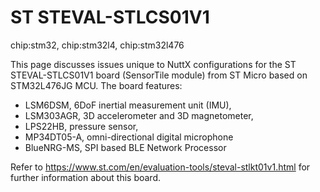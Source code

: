 # ST STEVAL-STLCS01V1

<div class="tags">

chip:stm32, chip:stm32l4, chip:stm32l476

</div>

This page discusses issues unique to NuttX configurations for the ST
STEVAL-STLCS01V1 board (SensorTile module) from ST Micro based on
STM32L476JG MCU. The board features:

  - LSM6DSM, 6DoF inertial measurement unit (IMU),
  - LSM303AGR, 3D accelerometer and 3D magnetometer,
  - LPS22HB, pressure sensor,
  - MP34DT05-A, omni-directional digital microphone
  - BlueNRG-MS, SPI based BLE Network Processor

Refer to <https://www.st.com/en/evaluation-tools/steval-stlkt01v1.html>
for further information about this board.
